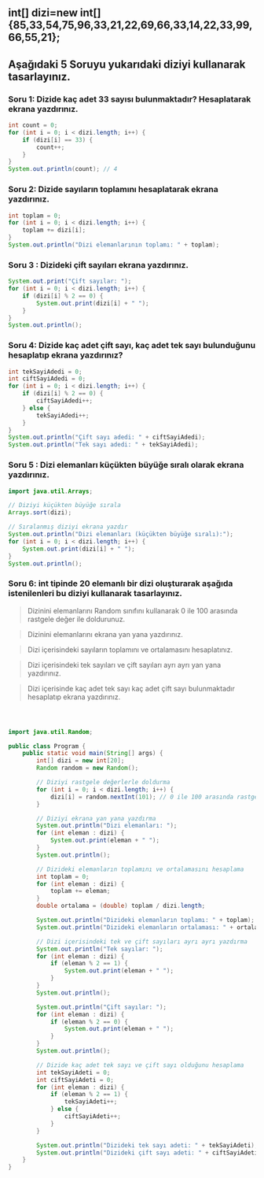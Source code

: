 ## int[] dizi=new int[]{85,33,54,75,96,33,21,22,69,66,33,14,22,33,99,66,55,21};

## Aşağıdaki 5 Soruyu yukarıdaki diziyi kullanarak tasarlayınız.


###  Soru 1: Dizide kaç adet 33 sayısı bulunmaktadır? Hesaplatarak ekrana yazdırınız.


```java
int count = 0;
for (int i = 0; i < dizi.length; i++) {
    if (dizi[i] == 33) {
        count++;
    }
}
System.out.println(count); // 4

```

###  Soru 2: Dizide sayıların toplamını hesaplatarak ekrana yazdırınız.


```java
int toplam = 0;
for (int i = 0; i < dizi.length; i++) {
    toplam += dizi[i];
}
System.out.println("Dizi elemanlarının toplamı: " + toplam);


```

###  Soru 3 : Dizideki çift sayıları ekrana yazdırınız.


```java
System.out.print("Çift sayılar: ");
for (int i = 0; i < dizi.length; i++) {
    if (dizi[i] % 2 == 0) {
        System.out.print(dizi[i] + " ");
    }
}
System.out.println();


```

###  Soru 4: Dizide kaç adet çift sayı, kaç adet tek sayı bulunduğunu hesaplatıp ekrana yazdırınız?



```java
int tekSayiAdedi = 0;
int ciftSayiAdedi = 0;
for (int i = 0; i < dizi.length; i++) {
    if (dizi[i] % 2 == 0) {
        ciftSayiAdedi++;
    } else {
        tekSayiAdedi++;
    }
}
System.out.println("Çift sayı adedi: " + ciftSayiAdedi);
System.out.println("Tek sayı adedi: " + tekSayiAdedi);


```

###  Soru 5 : Dizi elemanları küçükten büyüğe sıralı olarak ekrana yazdırınız.

```java
import java.util.Arrays;

// Diziyi küçükten büyüğe sırala
Arrays.sort(dizi);

// Sıralanmış diziyi ekrana yazdır
System.out.println("Dizi elemanları (küçükten büyüğe sıralı):");
for (int i = 0; i < dizi.length; i++) {
    System.out.print(dizi[i] + " ");
}
System.out.println();


```

###  Soru 6:  int tipinde 20 elemanlı bir dizi oluşturarak aşağıda istenilenleri bu diziyi kullanarak tasarlayınız.

>Dizinini elemanlarını Random sınıfını kullanarak 0 ile 100 arasında rastgele değer ile doldurunuz.

>Dizinini elemanlarını ekrana yan yana yazdırınız.

>Dizi içerisindeki sayıların toplamını ve ortalamasını hesaplatınız.

>Dizi içerisindeki tek sayıları ve çift sayıları ayrı ayrı yan yana yazdırınız.

>Dizi içerisinde kaç adet tek sayı kaç adet çift sayı bulunmaktadır hesaplatıp ekrana yazdırınız.



```java



import java.util.Random;

public class Program {
    public static void main(String[] args) {
        int[] dizi = new int[20];
        Random random = new Random();

        // Diziyi rastgele değerlerle doldurma
        for (int i = 0; i < dizi.length; i++) {
            dizi[i] = random.nextInt(101); // 0 ile 100 arasında rastgele değerler
        }

        // Diziyi ekrana yan yana yazdırma
        System.out.println("Dizi elemanları: ");
        for (int eleman : dizi) {
            System.out.print(eleman + " ");
        }
        System.out.println();

        // Dizideki elemanların toplamını ve ortalamasını hesaplama
        int toplam = 0;
        for (int eleman : dizi) {
            toplam += eleman;
        }
        double ortalama = (double) toplam / dizi.length;

        System.out.println("Dizideki elemanların toplamı: " + toplam);
        System.out.println("Dizideki elemanların ortalaması: " + ortalama);

        // Dizi içerisindeki tek ve çift sayıları ayrı ayrı yazdırma
        System.out.println("Tek sayılar: ");
        for (int eleman : dizi) {
            if (eleman % 2 == 1) {
                System.out.print(eleman + " ");
            }
        }
        System.out.println();

        System.out.println("Çift sayılar: ");
        for (int eleman : dizi) {
            if (eleman % 2 == 0) {
                System.out.print(eleman + " ");
            }
        }
        System.out.println();

        // Dizide kaç adet tek sayı ve çift sayı olduğunu hesaplama
        int tekSayiAdeti = 0;
        int ciftSayiAdeti = 0;
        for (int eleman : dizi) {
            if (eleman % 2 == 1) {
                tekSayiAdeti++;
            } else {
                ciftSayiAdeti++;
            }
        }

        System.out.println("Dizideki tek sayı adeti: " + tekSayiAdeti);
        System.out.println("Dizideki çift sayı adeti: " + ciftSayiAdeti);
    }
}
```


